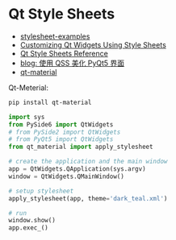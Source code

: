 # Qt Style Sheets

- [stylesheet-examples](https://doc.qt.io/qt-5/stylesheet-examples.html)
- [Customizing Qt Widgets Using Style Sheets](https://doc.qt.io/qt-5/stylesheet-customizing.html)
- [Qt Style Sheets Reference](https://doc.qt.io/qt-5/stylesheet-reference.html)
- [blog: 使用 QSS 美化 PyQt5 界面](https://blog.csdn.net/mziing/article/details/119054948)
- [qt-material](https://qt-material.readthedocs.io/)

Qt-Meterial:

```bash
pip install qt-material
```

```python
import sys
from PySide6 import QtWidgets
# from PySide2 import QtWidgets
# from PyQt5 import QtWidgets
from qt_material import apply_stylesheet

# create the application and the main window
app = QtWidgets.QApplication(sys.argv)
window = QtWidgets.QMainWindow()

# setup stylesheet
apply_stylesheet(app, theme='dark_teal.xml')

# run
window.show()
app.exec_()
```
